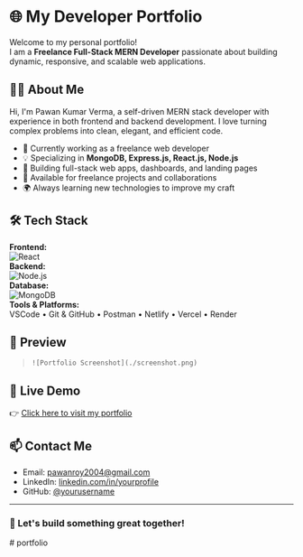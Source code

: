 # 🌐 My Developer Portfolio

Welcome to my personal portfolio!  
I am a **Freelance Full-Stack MERN Developer** passionate about building dynamic, responsive, and scalable web applications.

## 🧑‍💻 About Me

Hi, I'm Pawan Kumar Verma, a self-driven MERN stack developer with experience in both frontend and backend development. I love turning complex problems into clean, elegant, and efficient code.

- 🔭 Currently working as a freelance web developer
- 💡 Specializing in **MongoDB, Express.js, React.js, Node.js**
- 🚀 Building full-stack web apps, dashboards, and landing pages
- 💬 Available for freelance projects and collaborations
- 🌍 Always learning new technologies to improve my craft

## 🛠️ Tech Stack

**Frontend:**  
![React](https://img.shields.io/badge/React-20232A?style=for-the-badge&logo=react&logoColor=61DAFB)  
**Backend:**  
![Node.js](https://img.shields.io/badge/Node.js-339933?style=for-the-badge&logo=nodedotjs&logoColor=white)  
**Database:**  
![MongoDB](https://img.shields.io/badge/MongoDB-4EA94B?style=for-the-badge&logo=mongodb&logoColor=white)  
**Tools & Platforms:**  
VSCode • Git & GitHub • Postman • Netlify • Vercel • Render

## 📸 Preview
> `![Portfolio Screenshot](./screenshot.png)`

## 🔗 Live Demo

👉 [Click here to visit my portfolio](https://github.com/thepawankumarverma/portfolio.git)

## 📫 Contact Me

- Email: pawanroy2004@gmail.com 
- LinkedIn: [linkedin.com/in/yourprofile](https://www.linkedin.com/in/pawan-kumar-verma-804704308/)  
- GitHub: [@yourusername](https://github.com/thepawankumarverma)

---

### 🚀 Let's build something great together!
#   p o r t f o l i o  
 